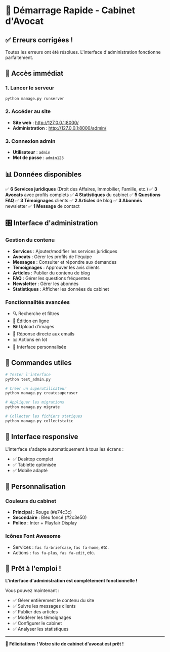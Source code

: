 # 🚀 Démarrage Rapide - Cabinet d'Avocat

## ✅ Erreurs corrigées !

Toutes les erreurs ont été résolues. L'interface d'administration fonctionne parfaitement.

## 🎯 Accès immédiat

### 1. Lancer le serveur
```bash
python manage.py runserver
```

### 2. Accéder au site
- **Site web** : http://127.0.0.1:8000/
- **Administration** : http://127.0.0.1:8000/admin/

### 3. Connexion admin
- **Utilisateur** : `admin`
- **Mot de passe** : `admin123`

## 📊 Données disponibles

✅ **6 Services juridiques** (Droit des Affaires, Immobilier, Famille, etc.)
✅ **3 Avocats** avec profils complets
✅ **4 Statistiques** du cabinet
✅ **5 Questions FAQ**
✅ **3 Témoignages** clients
✅ **2 Articles** de blog
✅ **3 Abonnés** newsletter
✅ **1 Message** de contact

## 🎛️ Interface d'administration

### Gestion du contenu
- **Services** : Ajouter/modifier les services juridiques
- **Avocats** : Gérer les profils de l'équipe
- **Messages** : Consulter et répondre aux demandes
- **Témoignages** : Approuver les avis clients
- **Articles** : Publier du contenu de blog
- **FAQ** : Gérer les questions fréquentes
- **Newsletter** : Gérer les abonnés
- **Statistiques** : Afficher les données du cabinet

### Fonctionnalités avancées
- 🔍 Recherche et filtres
- 📝 Édition en ligne
- 🖼️ Upload d'images
- 📧 Réponse directe aux emails
- 📊 Actions en lot
- 🎨 Interface personnalisée

## 🔧 Commandes utiles

```bash
# Tester l'interface
python test_admin.py

# Créer un superutilisateur
python manage.py createsuperuser

# Appliquer les migrations
python manage.py migrate

# Collecter les fichiers statiques
python manage.py collectstatic
```

## 📱 Interface responsive

L'interface s'adapte automatiquement à tous les écrans :
- ✅ Desktop complet
- ✅ Tablette optimisée
- ✅ Mobile adapté

## 🎨 Personnalisation

### Couleurs du cabinet
- **Principal** : Rouge (#e74c3c)
- **Secondaire** : Bleu foncé (#2c3e50)
- **Police** : Inter + Playfair Display

### Icônes Font Awesome
- Services : `fas fa-briefcase`, `fas fa-home`, etc.
- Actions : `fas fa-plus`, `fas fa-edit`, etc.

## 🚀 Prêt à l'emploi !

**L'interface d'administration est complètement fonctionnelle !**

Vous pouvez maintenant :
- ✅ Gérer entièrement le contenu du site
- ✅ Suivre les messages clients
- ✅ Publier des articles
- ✅ Modérer les témoignages
- ✅ Configurer le cabinet
- ✅ Analyser les statistiques

---

**🎉 Félicitations ! Votre site de cabinet d'avocat est prêt !**
